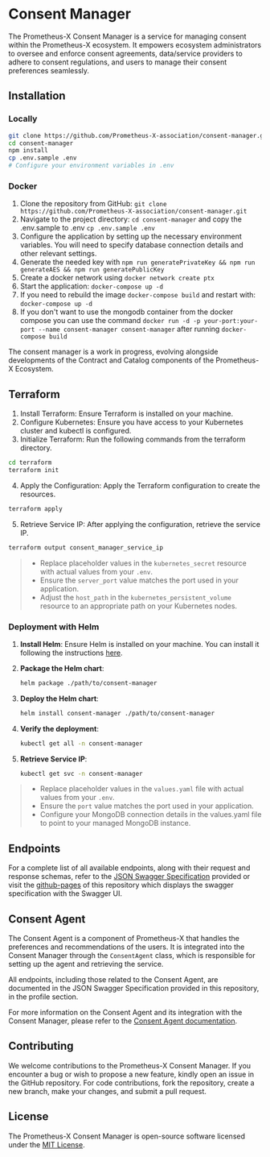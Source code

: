 # Consent Manager

The Prometheus-X Consent Manager is a service for managing consent within the Prometheus-X ecosystem. It empowers ecosystem administrators to oversee and enforce consent agreements, data/service providers to adhere to consent regulations, and users to manage their consent preferences seamlessly.

## Installation

### Locally

```sh
git clone https://github.com/Prometheus-X-association/consent-manager.git
cd consent-manager
npm install
cp .env.sample .env
# Configure your environment variables in .env
```

### Docker

1. Clone the repository from GitHub: `git clone https://github.com/Prometheus-X-association/consent-manager.git`
2. Navigate to the project directory: `cd consent-manager` and copy the .env.sample to .env `cp .env.sample .env`
3. Configure the application by setting up the necessary environment variables. You will need to specify database connection details and other relevant settings.
4. Generate the needed key with `npm run generatePrivateKey && npm run generateAES && npm run generatePublicKey`
5. Create a docker network using `docker network create ptx`
6. Start the application: `docker-compose up -d`
7. If you need to rebuild the image `docker-compose build` and restart with: `docker-compose up -d`
8. If you don't want to use the mongodb container from the docker compose you can use the command `docker run -d -p your-port:your-port --name consent-manager consent-manager` after running `docker-compose build`

The consent manager is a work in progress, evolving alongside developments of the Contract and Catalog components of the Prometheus-X Ecosystem.

## Terraform

1. Install Terraform: Ensure Terraform is installed on your machine.
2. Configure Kubernetes: Ensure you have access to your Kubernetes cluster and kubectl is configured.
3. Initialize Terraform: Run the following commands from the terraform directory.

```sh
cd terraform
terraform init
```

4. Apply the Configuration: Apply the Terraform configuration to create the resources.

```sh
terraform apply
```

5. Retrieve Service IP: After applying the configuration, retrieve the service IP.

```sh
terraform output consent_manager_service_ip
```

> - Replace placeholder values in the `kubernetes_secret` resource with actual values from your `.env`.
> - Ensure the `server_port` value matches the port used in your application.
> - Adjust the `host_path` in the `kubernetes_persistent_volume` resource to an appropriate path on your Kubernetes nodes.

### Deployment with Helm

1. **Install Helm**: Ensure Helm is installed on your machine. You can install it following the instructions [here](https://helm.sh/docs/intro/install/).

2. **Package the Helm chart**:

   ```sh
   helm package ./path/to/consent-manager
   ```

3. **Deploy the Helm chart**:

   ```sh
   helm install consent-manager ./path/to/consent-manager
   ```

4. **Verify the deployment**:

   ```sh
   kubectl get all -n consent-manager
   ```

5. **Retrieve Service IP**:
   ```sh
   kubectl get svc -n consent-manager
   ```

> - Replace placeholder values in the `values.yaml` file with actual values from your `.env`.
> - Ensure the `port` value matches the port used in your application.
> - Configure your MongoDB connection details in the values.yaml file to point to your managed MongoDB instance.

## Endpoints

For a complete list of all available endpoints, along with their request and response schemas, refer to the [JSON Swagger Specification](./docs/swagger.json) provided or visit the [github-pages](https://prometheus-x-association.github.io/consent-manager/) of this repository which displays the swagger specification with the Swagger UI.

## Consent Agent

The Consent Agent is a component of Prometheus-X that handles the preferences and recommendations of the users. It is integrated into the Consent Manager through the `ConsentAgent` class, which is responsible for setting up the agent and retrieving the service.

All endpoints, including those related to the Consent Agent, are documented in the JSON Swagger Specification provided in this repository, in the profile section.

For more information on the Consent Agent and its integration with the Consent Manager, please refer to the [Consent Agent documentation](https://github.com/Prometheus-X-association/contract-consent-agent/blob/main/README.md).

## Contributing

We welcome contributions to the Prometheus-X Consent Manager. If you encounter a bug or wish to propose a new feature, kindly open an issue in the GitHub repository. For code contributions, fork the repository, create a new branch, make your changes, and submit a pull request.

## License

The Prometheus-X Consent Manager is open-source software licensed under the [MIT License](LICENSE).
